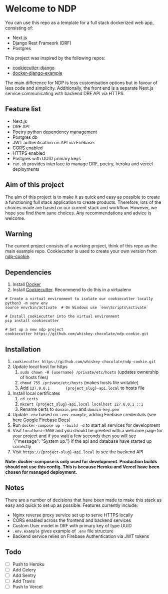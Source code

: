 # Welcome to NDP 

You can use this repo as a template for a full stack dockerized web app, consisting of: 
- Next.js 
- Django Rest Frameork (DRF)
- Postgres

This project was inspired by the following repos:
- [cookiecutter-django](https://github.com/cookiecutter/cookiecutter-django)
- [docker-django-example](https://github.com/nickjj/docker-django-example)

The main difference for NDP is less customisation options but in favour of less code and simplicity. Additionally, the front end is a separate Next.js service communicating with backend DRF API via HTTPS.  

## Feature list
- Next.js
- DRF API
- Poetry python dependency management
- Postgres db
- JWT authentication on API via Firebase
- CORS enabled
- HTTPS enabled
- Postgres with UUID primary keys
- `run.sh` provides interface to manage DRF, poetry, heroku and vercel deployments

## Aim of this project

The aim of this project is to make it as quick and easy as possible to create a functioning full stack application to create products. Therefore, lots of the choices made are based on our current stack and workflow. However, we hope you find them sane choices. Any recommendations and advice is welcome. 

## Warning

The current project consists of a working project, think of this repo as the main example repo. Cookiecutter is used to create your own version from [ndp-cookie](https://github.com/whiskey-chocolate/ndp-cookie).

## Dependencies

1. Install [Docker](https://www.docker.com/)
2. Install [Cookiecutter](https://github.com/cookiecutter/cookiecutter). Recommend to do this in a virtualenv
```
# Create a virtual environment to isolate our cookiecutter locally
python3 -m venv env
source env/bin/activate  # On Windows use `env\Scripts\activate`

# Install cookiecutter into the virtual environment
pip install cookiecutter

# Set up a new ndp project 
cookiecutter https://github.com/whiskey-chocolate/ndp-cookie.git
```

## Installation 
1. `cookiecutter https://github.com/whiskey-chocolate/ndp-cookie.git`
2. Update local host for https
   1. `sudo chown -R {username} /private/etc/hosts` (updates ownership of hosts files)
   2. `chmod 755 /private/etc/hosts` (makes hosts file writable)
   3. Add `127.0.0.1       {project_slug}-api.local` to hosts file
3. Install local certificates
   1. `cd certs`
   2. `mkcert {project_slug}-api.local localhost 127.0.0.1 ::1`
   3. Rename certs to `domain.pem` and `domain-key.pem`
4. Update `.env` based on `.env.example`, adding Firebase credentials (see here [Google Firebase Docs](https://firebase.google.com/docs/admin/setup))
5. Run `docker-compose up --build -d` to start all services for development
6. Visit `localhost:3000` and you should be greeted with a welcome page for your project and if you wait a few seconds then you will see `{"message": "System up."} if the api and database have started up correctly
7. Visit `https://{project-slug}-api.local` to see the backend API

**Note: docker-compose is only used for development. Production builds should not use this config. This is because Heroku and Vercel have been chosen for managed deployment.**

## Notes
There are a number of decisions that have been made to make this stack as easy and quick to set up as possible. Features currently include:

- Nginx reverse proxy service set up to serve HTTPS locally
- CORS enabled across the frontend and backend services
- Custom User model in DRF with primary key of type UUID
- `.env.example` gives example of `.env` file structure
- Backend service relies on Firebase Authentication via JWT tokens


## Todo

- [ ] Push to Heroku
- [ ] Add Celery
- [ ] Add Sentry
- [ ] Add Travis
- [ ] Push to Vercel
